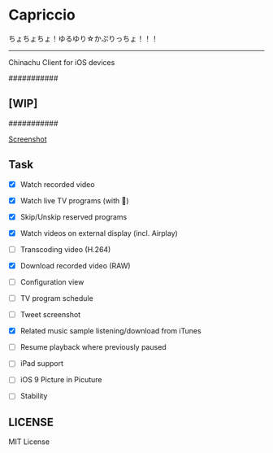 # Capriccio
ちょちょちょ！ゆるゆり☆かぷりっちょ！！！

--------------------------

Chinachu Client for iOS devices

###########
## [WIP] ##
###########

[Screenshot](https://github.com/mzyy94/Capriccio/wiki/Screenshot)


## Task
- [x] Watch recorded video
- [x] Watch live TV programs (with :bug:)
- [x] Skip/Unskip reserved programs
- [x] Watch videos on external display (incl. Airplay)
- [ ] Transcoding video (H.264)
- [x] Download recorded video (RAW)
- [ ] Configuration view
- [ ] TV program schedule
- [ ] Tweet screenshot
- [x] Related music sample listening/download from iTunes
- [ ] Resume playback where previously paused
- [ ] iPad support
- [ ] iOS 9 Picture in Picuture
- [ ] Stability


## LICENSE

MIT License
